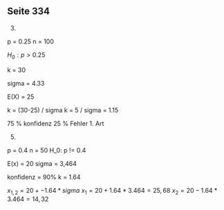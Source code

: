

## Seite 334

3)
p = 0.25
n = 100

$H_0: p > 0.25$

k = 30


sigma = 4.33

E(X) = 25


k = (30-25) / sigma
k = 5 / sigma = 1.15

75 % konfidenz
25 % Fehler 1. Art



5)
p = 0.4
n = 50
H_0: p != 0.4

E(x) = 20
sigma = 3,464

konfidenz = 90%
k = 1.64

$x_{1,2} = 20+-1.64*sigma$
$x_1 = 20 + 1.64 * 3.464 = 25,68$
$x_2 = 20 - 1.64 * 3.464 = 14,32$

